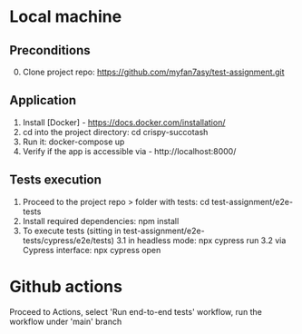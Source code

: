 # Local machine

## Preconditions
0. Clone project repo: https://github.com/myfan7asy/test-assignment.git

## Application
1. Install [Docker] - https://docs.docker.com/installation/
2. cd into the project directory: cd crispy-succotash
3. Run it: docker-compose up
4. Verify if the app is accessible via - http://localhost:8000/

## Tests execution
1. Proceed to the project repo > folder with tests: cd test-assignment/e2e-tests
2. Install required dependencies: npm install
3. To execute tests (sitting in test-assignment/e2e-tests/cypress/e2e/tests)
        3.1 in headless mode: npx cypress run
        3.2 via Cypress interface: npx cypress open

# Github actions
Proceed to Actions, select 'Run end-to-end tests' workflow, run the workflow under 'main' branch
